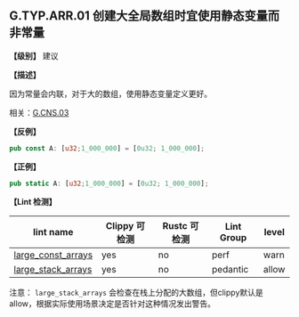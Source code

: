 ## G.TYP.ARR.01 创建大全局数组时宜使用静态变量而非常量

**【级别】** 建议

**【描述】**

因为常量会内联，对于大的数组，使用静态变量定义更好。

相关：[G.CNS.03 ](safe-guides/coding_practice/consts/G.CNS.03.md)

**【反例】**

```rust
pub const A: [u32;1_000_000] = [0u32; 1_000_000];
```

**【正例】**

```rust
pub static A: [u32;1_000_000] = [0u32; 1_000_000];
```

**【Lint 检测】**

| lint name                                                    | Clippy 可检测 | Rustc 可检测 | Lint Group | level |
| ------------------------------------------------------------ | ------------- | ------------ | ---------- | ----- |
| [large_const_arrays](https://rust-lang.github.io/rust-clippy/master/#large_const_arrays) | yes           | no           | perf       | warn  |
| [large_stack_arrays](https://rust-lang.github.io/rust-clippy/master/#large_stack_arrays) | yes           | no           | pedantic   | allow |

注意： `large_stack_arrays` 会检查在栈上分配的大数组，但clippy默认是 allow，根据实际使用场景决定是否针对这种情况发出警告。



